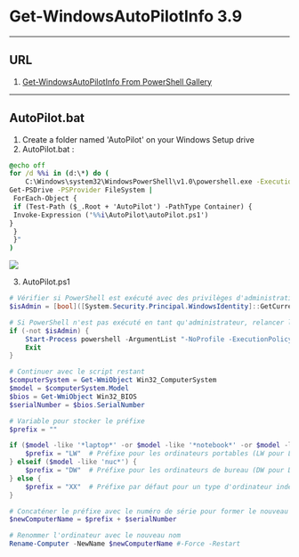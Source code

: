# Get-WindowsAutoPilotInfo 3.9

---

## URL
1. [Get-WindowsAutoPilotInfo From PowerShell Gallery](https://www.powershellgallery.com/packages/Get-WindowsAutoPilotInfo/3.9)

---

## AutoPilot.bat
1. Create a folder named 'AutoPilot' on your Windows Setup drive
2. AutoPilot.bat :
````bat
@echo off
for /d %%i in (d:\*) do (
    C:\Windows\system32\WindowsPowerShell\v1.0\powershell.exe -ExecutionPolicy Bypass -Command "& {
Get-PSDrive -PSProvider FileSystem |
 ForEach-Object {
 if (Test-Path ($_.Root + 'AutoPilot') -PathType Container) {
 Invoke-Expression ('%%i\AutoPilot\autoPilot.ps1')
}
 }
 }"
)
````
<img src="https://i.imgur.com/oMz7kaZ.png">

3. AutoPilot.ps1
````ps1
# Vérifier si PowerShell est exécuté avec des privilèges d'administration
$isAdmin = [bool]([System.Security.Principal.WindowsIdentity]::GetCurrent().Groups -match "S-1-5-32-544")

# Si PowerShell n'est pas exécuté en tant qu'administrateur, relancer le script avec des privilèges d'administration
if (-not $isAdmin) {
    Start-Process powershell -ArgumentList "-NoProfile -ExecutionPolicy Bypass -File $($MyInvocation.MyCommand.Path)" -Verb RunAs
    Exit
}

# Continuer avec le script restant
$computerSystem = Get-WmiObject Win32_ComputerSystem
$model = $computerSystem.Model
$bios = Get-WmiObject Win32_BIOS
$serialNumber = $bios.SerialNumber

# Variable pour stocker le préfixe
$prefix = ""

if ($model -like '*laptop*' -or $model -like '*notebook*' -or $model -like '*surface pro*') {
    $prefix = "LW"  # Préfixe pour les ordinateurs portables (LW pour Laptop Windows)
} elseif ($model -like 'nuc*') {
    $prefix = "DW"  # Préfixe pour les ordinateurs de bureau (DW pour Desktop Windows)
} else {
    $prefix = "XX"  # Préfixe par défaut pour un type d'ordinateur indéterminé (peut être modifié)
}

# Concaténer le préfixe avec le numéro de série pour former le nouveau nom d'ordinateur
$newComputerName = $prefix + $serialNumber

# Renommer l'ordinateur avec le nouveau nom
Rename-Computer -NewName $newComputerName #-Force -Restart
````
